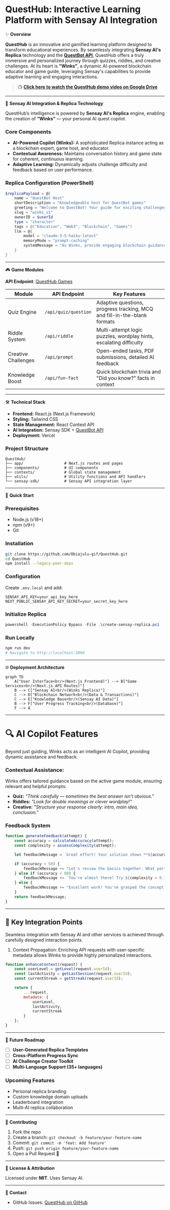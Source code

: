 
# QuestHub: Interactive Learning Platform with Sensay AI Integration

✨ **Overview**

**QuestHub** is an innovative and gamified learning platform designed to transform educational experiences. By seamlessly integrating **Sensay AI's Replica** technology and the [**QuestBot API**](
https://github.com/Obiajulu-gif/questbot-endpoint), QuestHub offers a truly immersive and personalized journey through quizzes, riddles, and creative challenges. At its heart is **"Winks"**, a dynamic AI-powered blockchain educator and game guide, leveraging Sensay's capabilities to provide adaptive learning and engaging interactions.

> 📺 **[Click here to watch the QuestHub demo video on Google Drive](https://drive.google.com/file/d/1yS7uYKIacl91kJSbPoZ6DYuf91-uI4L5/view?usp=sharing)**  

---

🧠 **Sensay AI Integration & Replica Technology**

QuestHub’s intelligence is powered by **Sensay AI's Replica** engine, enabling the creation of **“Winks”** — your personal AI quest copilot.

### Core Components

- **AI-Powered Copilot (Winks):** A sophisticated Replica instance acting as a blockchain expert, game host, and educator.  
- **Contextual Awareness:** Maintains conversation history and game state for coherent, continuous learning.  
- **Adaptive Learning:** Dynamically adjusts challenge difficulty and feedback based on user performance.

### Replica Configuration (PowerShell)

```powershell
$replicaPayload = @{
    name = "QuestBot Host"
    shortDescription = "Knowledgeable host for QuestBot games"
    greeting = "Welcome to QuestBot! Your guide for exciting challenges."
    slug = "winks_v1"
    ownerID = $userId
    type = "character"
    tags = @("Education", "Web3", "Blockchain", "Games")
    llm = @{
        model = "claude-3-5-haiku-latest"
        memoryMode = "prompt-caching"
        systemMessage = "As Winks, provide engaging blockchain guidance, ask questions, and offer encouraging feedback. Maintain a friendly, helpful, and slightly playful tone. Never reveal answers directly; always guide the user to discover them."
    }
}
````

---

🎮 **Game Modules**

**API Endpoint**: [QuestHub Games](
https://github.com/Obiajulu-gif/questbot-endpoint)


| Module              | API Endpoint         | Key Features                                                             |
| ------------------- | -------------------- | ------------------------------------------------------------------------ |
| Quiz Engine         | `/api/quiz/question` | Adaptive questions, progress tracking, MCQ and fill-in-the-blank formats |
| Riddle System       | `/api/riddle`        | Multi-attempt logic puzzles, wordplay hints, escalating difficulty       |
| Creative Challenges | `/api/prompt`        | Open-ended tasks, PDF submissions, detailed AI feedback                  |
| Knowledge Boost     | `/api/fun-fact`      | Quick blockchain trivia and "Did you know?" facts in context             |

---

🛠️ **Technical Stack**

* **Frontend:** React.js (Next.js Framework)
* **Styling:** Tailwind CSS
* **State Management:** React Context API
* **AI Integration:** Sensay SDK + [QuestBot API](
https://github.com/Obiajulu-gif/questbot-endpoint)
* **Deployment:** Vercel

### Project Structure

```plaintext
QuestHub/
├── app/                  # Next.js routes and pages
├── components/           # UI components
├── contexts/             # Global state management
├── utils/                # Utility functions and API handlers
└── sensay-sdk/           # Sensay API integration layer
```

---

🚀 **Quick Start**

### Prerequisites

* Node.js (v18+)
* npm (v9+)
* Git

### Installation

```bash
git clone https://github.com/Obiajulu-gif/QuestHub.git
cd QuestHub
npm install --legacy-peer-deps
```

### Configuration

Create `.env.local` and add:

```env
SENSAY_API_KEY=your_api_key_here
NEXT_PUBLIC_SENSAY_API_KEY_SECRET=your_secret_key_here
```

### Initialize Replica

```powershell
powershell -ExecutionPolicy Bypass -File .\create-sensay-replica.ps1
```

### Run Locally

```bash
npm run dev
# Navigate to http://localhost:3000
```

---

🌐 **Deployment Architecture**

```mermaid
graph TD
    A["User Interface<br/>(Next.js Frontend)"] --> B["Game Services<br/>(Next.js API Routes)"]
    B --> C["Sensay AI<br/>(Winks Replica)"]
    C --> D["Blockchain Network<br/>(Data & Transactions)"]
    C --> E["Knowledge Base<br/>(Sensay AI Data)"]
    B --> F["User Progress Tracking<br/>(Database)"]
    F --> A
```

---

# 🔍 AI Copilot Features

Beyond just guiding, Winks acts as an intelligent AI Copilot, providing dynamic assistance and feedback.

### Contextual Assistance:
Winks offers tailored guidance based on the active game module, ensuring relevant and helpful prompts:

* **Quiz:** *"Think carefully — sometimes the best answer isn’t obvious."*
* **Riddles:** *"Look for double meanings or clever wordplay!"*
* **Creative:** *"Structure your response clearly: intro, main idea, conclusion."*

### Feedback System

```js
function generateFeedback(attempt) {
    const accuracy = calculateAccuracy(attempt);
    const complexity = assessComplexity(attempt);

    let feedbackMessage = `Great effort! Your solution shows **${accuracy}% alignment** with core concepts. `;

    if (accuracy < 50) {
        feedbackMessage += "Let's review the basics together. What part felt most challenging?";
    } else if (accuracy < 80) {
        feedbackMessage += `You're almost there! Try ${complexity > 0.7 ? 'simplifying' : 'expanding on'} key areas to refine your understanding.`;
    } else {
        feedbackMessage += "Excellent work! You've grasped the concept beautifully. Ready for the next challenge?";
    }
    return feedbackMessage;
}
```

---

## 📌 **Key Integration Points**

Seamless integration with Sensay AI and other services is achieved through carefully designed interaction points.

1. Context Propagation:
Enriching API requests with user-specific metadata allows Winks to provide highly personalized interactions.

```js
function enhanceContext(request) {
    const userLevel = getLevel(request.userId);
    const lastActivity = getLastSession(request.userId);
    const currentStreak = getStreak(request.userId);

    return {
        ...request,
        metadata: {
            userLevel,
            lastActivity,
            currentStreak
        }
    };
}
```

---

🚧 **Future Roadmap**

* [ ] **User-Generated Replica Templates**
* [ ] **Cross-Platform Progress Sync**
* [ ] **AI Challenge Creator Toolkit**
* [ ] **Multi-Language Support (35+ languages)**

### Upcoming Features

* Personal replica branding
* Custom knowledge domain uploads
* Leaderboard integration
* Multi-AI replica collaboration

---

🤝 **Contributing**

1. Fork the repo
2. Create a branch: `git checkout -b feature/your-feature-name`
3. Commit: `git commit -m 'feat: Add feature'`
4. Push: `git push origin feature/your-feature-name`
5. Open a Pull Request 🎉

---

📄 **License & Attribution**

Licensed under **MIT**.
Uses Sensay AI.

---

📧 **Contact**

* GitHub Issues: [QuestHub on GitHub](https://github.com/Obiajulu-gif/QuestHub/issues)
